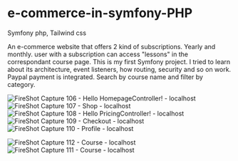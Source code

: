 # e-commerce-in-symfony-PHP

Symfony php, Tailwind css

An e-commerce website that offers 2 kind of subscriptions. Yearly and monthly.  user with a subscription can access "lessons" in the correspondant course page. 
This is my first Symfony project. I tried to learn about its architecture, event listeners, how routing, security and so on work. Paypal payment is integrated. Search by course name and filter by category. 

![FireShot Capture 106 - Hello HomepageController! - localhost](https://github.com/GhDh95/e-commerce-in-symfony-PHP/assets/88755979/eadb3c59-1a35-46fd-8e4a-a31415688cfd)![FireShot Capture 107 - Shop - localhost](https://github.com/GhDh95/e-commerce-in-symfony-PHP/assets/88755979/e2e4d8c9-133a-40a4-a82e-14b143cc4e74)
![FireShot Capture 108 - Hello PricingController! - localhost](https://github.com/GhDh95/e-commerce-in-symfony-PHP/assets/88755979/098d73af-9155-4c9b-8b05-c7dc18784962)
![FireShot Capture 109 - Checkout - localhost](https://github.com/GhDh95/e-commerce-in-symfony-PHP/assets/88755979/44bfbd74-26d4-432d-9c9c-955adb680da3)
![FireShot Capture 110 - Profile - localhost](https://github.com/GhDh95/e-commerce-in-symfony-PHP/assets/88755979/0968d69b-eae0-49d4-a4a4-6ebd20e93f2c)

![FireShot Capture 112 - Course - localhost](https://github.com/GhDh95/e-commerce-in-symfony-PHP/assets/88755979/9d00ef62-3985-4293-ac85-51655197b2af)
![FireShot Capture 111 - Course - localhost](https://github.com/GhDh95/e-commerce-in-symfony-PHP/assets/88755979/4d6276ad-2fbf-4844-bdfe-6367219d4c25)

